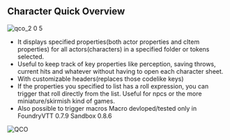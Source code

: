 ## Character Quick Overview
![qco_2 0 5](https://user-images.githubusercontent.com/81265884/117086377-a9092280-ad4c-11eb-810e-fa43ccb6314f.PNG)
- It displays specified properties(both actor properties and cItem properties) for all actors(characters) in a specified folder or tokens selected. 
- Useful to keep track of key properties like perception, saving throws, current hits 
and whatever without having to open each character sheet.
- With customizable headers(replaces those codelike keys)
- If the properties you specified to list has a roll expression, you can trigger that roll directly from the list. Useful for npcs or the more miniature/skirmish kind of games.
- Also possible to trigger macros
Macro devloped/tested only in
FoundryVTT 0.7.9
Sandbox  0.8.6

![QCO](https://user-images.githubusercontent.com/81265884/113228274-c43bca80-9294-11eb-951b-a43fddcc05c8.gif)



